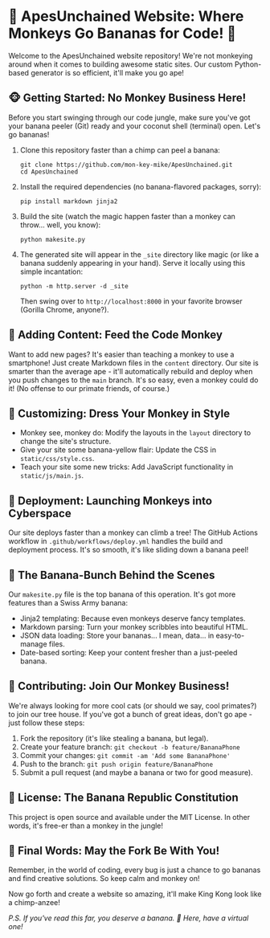 # 🍌 ApesUnchained Website: Where Monkeys Go Bananas for Code! 🐒

Welcome to the ApesUnchained website repository! We're not monkeying around when it comes to building awesome static sites. Our custom Python-based generator is so efficient, it'll make you go ape!

## 🐵 Getting Started: No Monkey Business Here!

Before you start swinging through our code jungle, make sure you've got your banana peeler (Git) ready and your coconut shell (terminal) open. Let's go bananas!

1. Clone this repository faster than a chimp can peel a banana:
   ```
   git clone https://github.com/mon-key-mike/ApesUnchained.git
   cd ApesUnchained
   ```

2. Install the required dependencies (no banana-flavored packages, sorry):
   ```
   pip install markdown jinja2
   ```

3. Build the site (watch the magic happen faster than a monkey can throw... well, you know):
   ```
   python makesite.py
   ```

4. The generated site will appear in the `_site` directory like magic (or like a banana suddenly appearing in your hand). Serve it locally using this simple incantation:
   ```
   python -m http.server -d _site
   ```

   Then swing over to `http://localhost:8000` in your favorite browser (Gorilla Chrome, anyone?).

## 🍌 Adding Content: Feed the Code Monkey

Want to add new pages? It's easier than teaching a monkey to use a smartphone! Just create Markdown files in the `content` directory. Our site is smarter than the average ape - it'll automatically rebuild and deploy when you push changes to the `main` branch. It's so easy, even a monkey could do it! (No offense to our primate friends, of course.)

## 🙈 Customizing: Dress Your Monkey in Style

- Monkey see, monkey do: Modify the layouts in the `layout` directory to change the site's structure.
- Give your site some banana-yellow flair: Update the CSS in `static/css/style.css`.
- Teach your site some new tricks: Add JavaScript functionality in `static/js/main.js`.

## 🚀 Deployment: Launching Monkeys into Cyberspace

Our site deploys faster than a monkey can climb a tree! The GitHub Actions workflow in `.github/workflows/deploy.yml` handles the build and deployment process. It's so smooth, it's like sliding down a banana peel!

## 🍌 The Banana-Bunch Behind the Scenes

Our `makesite.py` file is the top banana of this operation. It's got more features than a Swiss Army banana:

- Jinja2 templating: Because even monkeys deserve fancy templates.
- Markdown parsing: Turn your monkey scribbles into beautiful HTML.
- JSON data loading: Store your bananas... I mean, data... in easy-to-manage files.
- Date-based sorting: Keep your content fresher than a just-peeled banana.

## 🐒 Contributing: Join Our Monkey Business!

We're always looking for more cool cats (or should we say, cool primates?) to join our tree house. If you've got a bunch of great ideas, don't go ape - just follow these steps:

1. Fork the repository (it's like stealing a banana, but legal).
2. Create your feature branch: `git checkout -b feature/BananaPhone`
3. Commit your changes: `git commit -am 'Add some BananaPhone'`
4. Push to the branch: `git push origin feature/BananaPhone`
5. Submit a pull request (and maybe a banana or two for good measure).

## 📜 License: The Banana Republic Constitution

This project is open source and available under the MIT License. In other words, it's free-er than a monkey in the jungle!

## 🍌 Final Words: May the Fork Be With You!

Remember, in the world of coding, every bug is just a chance to go bananas and find creative solutions. So keep calm and monkey on!

Now go forth and create a website so amazing, it'll make King Kong look like a chimp-anzee!

*P.S. If you've read this far, you deserve a banana. 🍌 Here, have a virtual one!*
